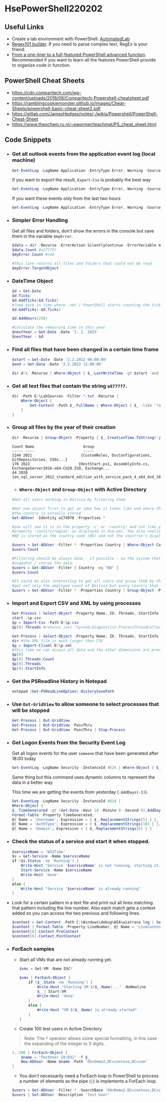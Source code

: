 # HsePowerShell220202

## Useful Links
- Create a lab environment with PowerShell: [AutomatedLab](https://automatedlab.org/en/latest/)
- [Regex101 builder](https://regex101.com/). If you need to parse complex text, RegEx is your friend.
- [From a one-liner to a full-featured PowerShell advanced function](https://github.com/raandree/PowerShellTraining). Recommended if you want to learn all the features PowerShell provide to organize code in function.

## PowerShell Cheat Sheets
  - https://cdn.comparitech.com/wp-content/uploads/2018/08/Comparitech-Powershell-cheatsheet.pdf
  - https://ramblingcookiemonster.github.io/images/Cheat-Sheets/powershell-basic-cheat-sheet2.pdf
  - https://gitlab.com/JamesHedges/notes/-/wikis/Powershell/PowerShell-Cheat-Sheet
  - https://www.theochem.ru.nl/~pwormer/teachmat/PS_cheat_sheet.html


## Code Snippets

- ### Get all outlook events from the application event log (local machine)

    ```powershell
    Get-EventLog -LogName Application -EntryType Error, Warning -Source Outlook
    ```

    If you want to export the result, `Export-Csv` is probably the best way

    ```powershell
    Get-EventLog -LogName Application -EntryType Error, Warning -Source Outlook | Export-Csv -Path .\Events.csv
    ```

    If you want these events only from the last two hours

    ```powershell
    Get-EventLog -LogName Application -EntryType Error, Warning -Source Outlook -After (Get-Date).AddHours(-2)
    ```

- ### Simpler Error Handling

    Get all files and folders, don't show the errors in the console but save them in the variable `$myError`.

    ```powershell
    $data = dir -Recurse -ErrorAction SilentlyContinue -ErrorVariable myError
    $data.Count #>277757
    $myError.Count #>46

    #This line returns all files and folders that could not be read
    $myError.TargetObject
    ```

- ### DateTime Object
    ```powershell
    $d = Get-Date
    $d.Ticks    
    $d.AddTicks($d.Ticks)
    #Jump back in time where .net / PowerShell starts counting the ticks.
    $d.AddTicks(-$d.Ticks)

    $d.AddHours(250)

    #Calculate the remaining time in this year.
    $nextYear = Get-Date -Date '1. 1. 2023'
    $nextYear - $d
    ```

- ### Find all files that have been changed in a certain time frame

    ```powershell
    $start = Get-Date -Date '2.2.2022 08:00:00'
    $end = Get-Date -Date '2.2.2022 13:00:00'

    dir d:\ -Recurse | Where-Object { $_.LastWriteTime -gt $start -and $_.LastWriteTime -lt $end }
    ```

- ### Get all text files that contain the string `a877777`.
    ```powershell
    dir -Path E:\LabSources -Filter *.txt -Recurse |
        Where-Object {
            Get-Content -Path $_.FullName | Where-Object { $_ -like '*a877777*'
        }
    }
    ```

- ### Group all files by the year of their creation
    ```powershell
    dir -Recurse | Group-Object -Property { $_.CreationTime.ToString('yyyy') }
    ```
    ```
    Count Name                      Group                                                                        
    ----- ----                      -----                                                                        
    1244 2021                      {CustomRoles, DscConfigurations, GitRepositories, ISOs...}                   
    170 2022                      {HostStart.ps1, AssemblyInfo.cs, ExchangeServer2016-x64-CU20.ISO, Exchange...
    44 2020                      {en_sql_server_2012_standard_edition_with_service_pack_4_x64_dvd_100075944...
   ```

   - ### `Where-Object` and `Group-Object` with Active Directory
    ```powershell
    #Get all users working in Bolivia by filtering them

    #Get one object first to get an idea how it looks like and where the information about
    #the country is actually stored
    Get-ADUser -Identity a174978 -Properties *

    #you will see it is in the property 'c' or 'country' and not like you may think in the
    #property 'country/region' as displayed in dsa.msc. You also realize that the country
    #AD is stored as the country code (BO) and not the countrie's display name (Bolivia)

    $users = Get-ADUser -Filter * -Properties Country | Where-Object Country -eq BO
    $users.Count

    #Filtering should be always done - if possible - on the system that creates the data
    #snapshot / stores the data.
    $users = Get-ADUser -Filter { Country -eq "BO" }
    $users.Count

    #It could be also interesting to get all users and group them by the country. Then you
    #get not only the employee count of Bolivia but every country that is represented in AD.
    $users = Get-ADUser -Filter * -Properties Country | Group-Object -Property Country | Sort-Object -Property Name
    ```

- ### Import and Export CSV and XML by using processes

    ```powershell
    Get-Process | Select-Object -Property Name, ID, Threads, StartInfo | Export-Csv -Path p.csv -NoTypeInformation
    start .\p.csv
    $p = Import-Csv -Path D:\p.csv
    $p[0].Threads #returns just 'System.Diagnostics.ProcessThreadCollection'

    Get-Process | Select-Object -Property Name, ID, Threads, StartInfo | Export-Clixml -Path p.xml
    dir #the XML file is much larger then CSV
    $p = Import-Clixml D:\p.xml
    #this time we can access all data and the other dimensions are preserved.
    $p[0]
    $p[0].Threads.Count
    $p[0].Threads
    $p[0].StartInfo
    ```

- ### Get the PSReadline History in Notepad
    ```powershell
    notepad (Get-PSReadLineOption).HistorySavePath
    ```

- ### Use `Out-GridView` to allow someone to select processes that will be stopped
    ```powershell
    Get-Process | Out-GridView                          
    Get-Process | Out-GridView -PassThru                
    Get-Process | Out-GridView -PassThru | Stop-Process 
    ```

- ### Get Logon Events from the Security Event Log

    Get all logon events for the user `someone` that have been generated after 18:00 today

    ```powershell
    Get-EventLog -LogName Security -InstanceId 4624 | Where-Object { $_.ReplacementStrings[5] -eq 'someone' -and $_.TimeGenerated -gt (Get-Date -Hour 18 -Minute 0 -Second 0).AddDays(-1) }
    ```

    Same thing but this command uses dynamic columns to represent the data in a better way.

    This time we are getting the events from yesterday (`.AddDays(-1)`).

    ```powershell
    Get-EventLog -LogName Security -InstanceId 4624 |
    Where-Object {
    $_.TimeGenerated -gt (Get-Date -Hour 18 -Minute 0 -Second 0).AddDays(-1) } | 
    Format-Table -Property TimeGenerated,
    @{ Name = 'Username'; Expression = { $_.ReplacementStrings[5] } }, 
    @{ Name = 'AuthType'; Expression = { $_.ReplacementStrings[10] } }, 
    @{ Name = 'Domain'; Expression = { $_.ReplacementStrings[6] } }
    ```

- ### Check the status of a service and start it when stopped.

    ```powershell
    $serviceName = 'W32Time'
    $s = Get-Service -Name $serviceName
    if ($s.Status -ne 'Running') {
        Write-Host "Service '$serviceName' is not running, starting it..." -NoNewline
        Start-Service -Name $serviceName
        Write-Host 'done'
    }
    else {
        Write-Host "Service '$serviceName' is already running"
    }
    ```

- Look for a certain pattern in a text file and print out all lines matching that pattern including the line number. Also each match gets a context added so you can access the two previous and following lines.

    ```powershell
    $content = Get-Content -Path C:\Windows\debug\WIA\wiatrace.log | Select-String -Pattern 'An error occured' -Context 2, 2
    $content | Format-Table -Property LineNumber, @{ Name = 'LineContent'; Expression = { $_ } }
    $content[6].Context.PreContext
    $content[6].Context.PostContext
    ```

- ### ForEach samples 
    - Start all VMs that are not already running yet.

        ```powershell
        $vms = Get-VM -Name DSC*

        $vms | ForEach-Object {
            if ($_.State -ne 'Running') {
                Write-Host "Starting VM $($_.Name)..." -NoNewline
                $_ | Start-VM
                Write-Host 'done'
            }
            else {
                Write-Host "VM $($_.Name) is already started"
            }
        }
        ```

    - Create 100 test users in Active Directory

    > Note: The `f` operator allows some special formatting, in this case the expanding of the integer to 3 digits.

    ```powershell
    1..100 | ForEach-Object {
        $name = "TestUser {0:D3}" -f $_
        New-ADUser -Name $name -Path 'OU=Demo2,DC=contoso,DC=com'
    }
    ```

    - You don't necessarily need a ForEach loop in PowerShell to process a number of elements as the pipe (`|`) is implements a ForEach loop.

    ```powershell
    $users = Get-ADUser -Filter * -SearchBase 'OU=Demo2,DC=contoso,DC=com'
    $users | Set-ADUser -Description 'Test User'
    ```
